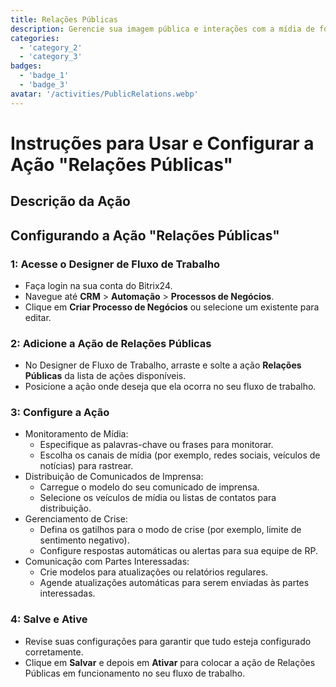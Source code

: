 ```yaml
---
title: Relações Públicas
description: Gerencie sua imagem pública e interações com a mídia de forma eficaz.
categories: 
  - 'category_2'
  - 'category_3'
badges: 
  - 'badge_1'
  - 'badge_3'
avatar: '/activities/PublicRelations.webp'
---
```

# Instruções para Usar e Configurar a Ação "Relações Públicas"

## Descrição da Ação

## **Configurando a Ação "Relações Públicas"**

### 1: Acesse o Designer de Fluxo de Trabalho
- Faça login na sua conta do Bitrix24.
- Navegue até **CRM** > **Automação** > **Processos de Negócios**.
- Clique em **Criar Processo de Negócios** ou selecione um existente para editar.

### 2: Adicione a Ação de Relações Públicas
- No Designer de Fluxo de Trabalho, arraste e solte a ação **Relações Públicas** da lista de ações disponíveis.
- Posicione a ação onde deseja que ela ocorra no seu fluxo de trabalho.

### 3: Configure a Ação
- Monitoramento de Mídia:
  - Especifique as palavras-chave ou frases para monitorar.
  - Escolha os canais de mídia (por exemplo, redes sociais, veículos de notícias) para rastrear.
- Distribuição de Comunicados de Imprensa:
  - Carregue o modelo do seu comunicado de imprensa.
  - Selecione os veículos de mídia ou listas de contatos para distribuição.
- Gerenciamento de Crise:
  - Defina os gatilhos para o modo de crise (por exemplo, limite de sentimento negativo).
  - Configure respostas automáticas ou alertas para sua equipe de RP.
- Comunicação com Partes Interessadas:
  - Crie modelos para atualizações ou relatórios regulares.
  - Agende atualizações automáticas para serem enviadas às partes interessadas.

### 4: Salve e Ative
- Revise suas configurações para garantir que tudo esteja configurado corretamente.
- Clique em **Salvar** e depois em **Ativar** para colocar a ação de Relações Públicas em funcionamento no seu fluxo de trabalho.